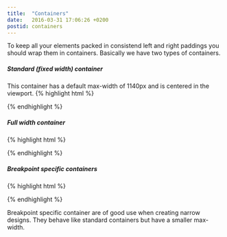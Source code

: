```yaml
---
title:  "Containers"
date:   2016-03-31 17:06:26 +0200
postid: containers
---
```


To keep all your elements packed in consistend left and right paddings you should wrap
them in containers. Basically we have two types of containers.

##### Standard (fixed width) container
This container has a default max-width of 1140px and is centered in the viewport.
{% highlight html %}
<div class="container">
    <!-- Container width: 1140px -->
</div>
{% endhighlight %}

##### Full width container
{% highlight html %}
<div class="container-full-width">
    <!-- Container width: 100% -->
</div>
{% endhighlight %}

##### Breakpoint specific containers
{% highlight html %}
<div class="container-tl">
    <!-- Container width: tablet landscape / 991px -->
</div>

<div class="container-tp">
    <!-- Container width: tablet portrait / 768px -->
</div>

<div class="container-pl">
    <!-- Container width: phone landscape / 540px -->
</div>
{% endhighlight %}

Breakpoint specific container are of good use when creating narrow designs. They behave like standard containers but
have a smaller max-width.



